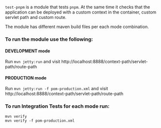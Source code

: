 `test-pnpm` is a module that tests `pnpm`. At the same time it 
checks that the application can be deployed with a custom context in the container, 
custom servlet path and custom route.

The module has different maven build files per each mode combination.

### To run the module use the following:

#### DEVELOPMENT mode 
 Run `mvn jetty:run` and visit http://localhost:8888/context-path/servlet-path/route-path

#### PRODUCTION mode 
 Run `mvn jetty:run -f pom-production.xml` and visit http://localhost:8888/context-path/servlet-path/route-path


### To run Integration Tests for each mode run:

```
mvn verify
mvn verify -f pom-production.xml
```



